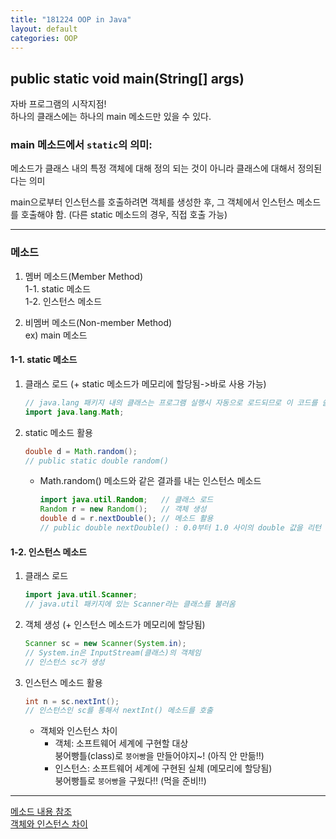 ```yaml
---
title: "181224 OOP in Java"
layout: default
categories: OOP
---
```



## public static void main(String[] args)

자바 프로그램의 시작지점!  
하나의 클래스에는 하나의 main 메소드만 있을 수 있다.  

### main 메소드에서 `static`의 의미:  

메소드가 클래스 내의 특정 객체에 대해 정의 되는 것이 아니라 클래스에 대해서 정의된다는 의미  

main으로부터 인스턴스를 호출하려면 객체를 생성한 후, 그 객체에서 인스턴스 메소드를 호출해야 함. (다른 static 메소드의 경우, 직접 호출 가능)  

-----------
### 메소드

1. 멤버 메소드(Member Method)  
    1-1. static 메소드  
    1-2. 인스턴스 메소드  

2. 비멤버 메소드(Non-member Method)  
   ex) main 메소드  

#### 1-1. static 메소드  

1. 클래스 로드 (+ static 메소드가 메모리에 할당됨->바로 사용 가능)   

   ```java
   // java.lang 패키지 내의 클래스는 프로그램 실행시 자동으로 로드되므로 이 코드를 쓸 필요 없음
   import java.lang.Math;
   ```

2. static 메소드 활용  

   ```java
   double d = Math.random();
   // public static double random()
   ```

    * Math.random() 메소드와 같은 결과를 내는 인스턴스 메소드  

      ```java
      import java.util.Random;   // 클래스 로드
      Random r = new Random();   // 객체 생성
      double d = r.nextDouble(); // 메소드 활용
      // public double nextDouble() : 0.0부터 1.0 사이의 double 값을 리턴
      ```


#### 1-2. 인스턴스 메소드  

1. 클래스 로드

   ```java
   import java.util.Scanner;
   // java.util 패키지에 있는 Scanner라는 클래스를 불러옴
   ```

2. 객체 생성 (+ 인스턴스 메소드가 메모리에 할당됨) 

   ```java
   Scanner sc = new Scanner(System.in);
   // System.in은 InputStream(클래스)의 객체임
   // 인스턴스 sc가 생성
   ```

3. 인스턴스 메소드 활용

   ```java
   int n = sc.nextInt();
   // 인스턴스인 sc를 통해서 nextInt() 메소드를 호출
   ```
    
    - 객체와 인스턴스 차이  
        - 객체: 소프트웨어 세계에 구현할 대상  
        붕어빵틀(class)로 `붕어빵`을 만들어야지~! (아직 안 만듦!!)  
        - 인스턴스: 소프트웨어 세계에 구현된 실체 (메모리에 할당됨)  
        붕어빵틀로 `붕어빵`을 구웠다!! (먹을 준비!!)  
        
___
[메소드 내용 참조](http://kin.naver.com/qna/detail.nhn?d1id=1&dirId=1040201&docId=64370479&qb=7J247Iqk7YS07IqkIOuplOyGjOuTnCDtgbTrnpjsiqQg66mU7IaM65Oc&enc=utf8&section=kin&rank=1&search_sort=0&spq=0&pid=gKa/Cwoi5Ulssu0DroZsss--072431&sid=TMF@qbRSwUwAAEYZTLA)  
 [객체와 인스턴스 차이](http://cerulean85.tistory.com/149)  
